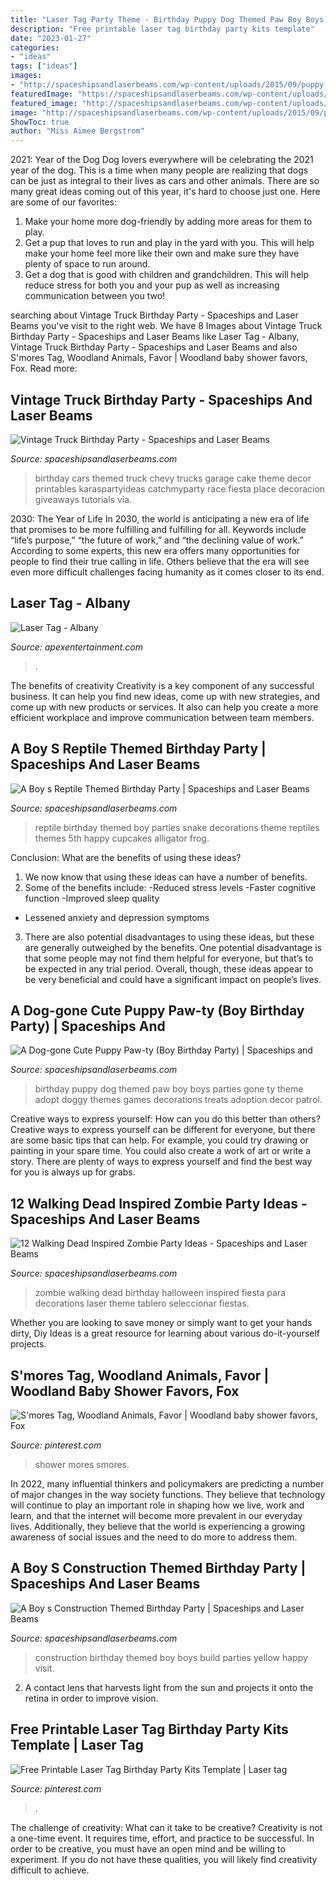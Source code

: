 ```yaml
---
title: "Laser Tag Party Theme - Birthday Puppy Dog Themed Paw Boy Boys Parties Gone Ty Theme Adopt Doggy Themes Games Decorations Treats Adoption Decor Patrol"
description: "Free printable laser tag birthday party kits template"
date: "2023-01-27"
categories:
- "ideas"
tags: ["ideas"]
images:
- "http://spaceshipsandlaserbeams.com/wp-content/uploads/2015/09/puppy-birthday-party-ideas-for-boys.jpg.jpg"
featuredImage: "https://spaceshipsandlaserbeams.com/wp-content/uploads/2015/09/boys-construction-birthday-party-ideas-2.jpg"
featured_image: "http://spaceshipsandlaserbeams.com/wp-content/uploads/2015/09/Vintage-Car-Themed-Birthday-Party-Place-Setting-Ideas-650x975.jpg"
image: "http://spaceshipsandlaserbeams.com/wp-content/uploads/2015/09/puppy-birthday-party-ideas-for-boys.jpg.jpg"
ShowToc: true
author: "Miss Aimee Bergstrom"
---
```



2021: Year of the Dog
Dog lovers everywhere will be celebrating the 2021 year of the dog. This is a time when many people are realizing that dogs can be just as integral to their lives as cars and other animals. There are so many great ideas coming out of this year, it's hard to choose just one. Here are some of our favorites: 
1) Make your home more dog-friendly by adding more areas for them to play.
2) Get a pup that loves to run and play in the yard with you. This will help make your home feel more like their own and make sure they have plenty of space to run around. 
3) Get a dog that is good with children and grandchildren. This will help reduce stress for both you and your pup as well as increasing communication between you two!

	

		
searching about Vintage Truck Birthday Party - Spaceships and Laser Beams you've visit to the right web. We have 8 Images about Vintage Truck Birthday Party - Spaceships and Laser Beams like Laser Tag - Albany, Vintage Truck Birthday Party - Spaceships and Laser Beams and also S&#039;mores Tag, Woodland Animals, Favor | Woodland baby shower favors, Fox. Read more:
		
    
## Vintage Truck Birthday Party - Spaceships And Laser Beams

<img loading=lazy src="http://spaceshipsandlaserbeams.com/wp-content/uploads/2015/09/Vintage-Car-Themed-Birthday-Party-Place-Setting-Ideas-650x975.jpg" onerror="this.onerror=null;this.src='https://tse3.mm.bing.net/th?id=OIP.Pgu8QTO8yFYKrdA1gQySAgHaLH&amp;pid=15.1';" alt="Vintage Truck Birthday Party - Spaceships and Laser Beams">

_Source: spaceshipsandlaserbeams.com_

>birthday cars themed truck chevy trucks garage cake theme decor printables karaspartyideas catchmyparty race fiesta place decoracion giveaways tutorials via. 

	

2030: The Year of Life
In 2030, the world is anticipating a new era of life that promises to be more fulfilling and fulfilling for all. Keywords include “life’s purpose,” “the future of work,” and “the declining value of work.” According to some experts, this new era offers many opportunities for people to find their true calling in life. Others believe that the era will see even more difficult challenges facing humanity as it comes closer to its end.

    
## Laser Tag - Albany

<img loading=lazy src="https://www.apexentertainment.com/albany/wp-content/uploads/sites/7/2020/01/DSC_8382-1024x684.jpg" onerror="this.onerror=null;this.src='https://tse4.mm.bing.net/th?id=OIP.Y4y_CS6Dzzsj6_f5mBN2wwHaE8&amp;pid=15.1';" alt="Laser Tag - Albany">

_Source: apexentertainment.com_

>. 

	

The benefits of creativity
Creativity is a key component of any successful business. It can help you find new ideas, come up with new strategies, and come up with new products or services. It also can help you create a more efficient workplace and improve communication between team members.

    
## A Boy S Reptile Themed Birthday Party | Spaceships And Laser Beams

<img loading=lazy src="http://spaceshipsandlaserbeams.com/wp-content/uploads/2015/09/boys-reptile-themed-birthday-party-ideas.jpg" onerror="this.onerror=null;this.src='https://tse2.mm.bing.net/th?id=OIP.9uLKt2J74q3rgytDNLpPoQHaLH&amp;pid=15.1';" alt="A Boy s Reptile Themed Birthday Party | Spaceships and Laser Beams">

_Source: spaceshipsandlaserbeams.com_

>reptile birthday themed boy parties snake decorations theme reptiles themes 5th happy cupcakes alligator frog. 

	

Conclusion: What are the benefits of using these ideas?
1. We now know that using these ideas can have a number of benefits.
2. Some of the benefits include: 
-Reduced stress levels 
-Faster cognitive function 
-Improved sleep quality 
- Lessened anxiety and depression symptoms 
3. There are also potential disadvantages to using these ideas, but these are generally outweighed by the benefits. One potential disadvantage is that some people may not find them helpful for everyone, but that’s to be expected in any trial period. Overall, though, these ideas appear to be very beneficial and could have a significant impact on people’s lives.

    
## A Dog-gone Cute Puppy Paw-ty (Boy Birthday Party) | Spaceships And

<img loading=lazy src="http://spaceshipsandlaserbeams.com/wp-content/uploads/2015/09/puppy-birthday-party-ideas-for-boys.jpg.jpg" onerror="this.onerror=null;this.src='https://tse3.mm.bing.net/th?id=OIP.CPJCn6r_CaEiEQaWsE2QEAHaLH&amp;pid=15.1';" alt="A Dog-gone Cute Puppy Paw-ty (Boy Birthday Party) | Spaceships and">

_Source: spaceshipsandlaserbeams.com_

>birthday puppy dog themed paw boy boys parties gone ty theme adopt doggy themes games decorations treats adoption decor patrol. 

	

Creative ways to express yourself: How can you do this better than others?
Creative ways to express yourself can be different for everyone, but there are some basic tips that can help. For example, you could try drawing or painting in your spare time. You could also create a work of art or write a story. There are plenty of ways to express yourself and find the best way for you is always up for grabs.

    
## 12 Walking Dead Inspired Zombie Party Ideas - Spaceships And Laser Beams

<img loading=lazy src="https://spaceshipsandlaserbeams.com/wp-content/uploads/2015/09/walking-dead-zombie-party-ideas.jpg" onerror="this.onerror=null;this.src='https://tse2.mm.bing.net/th?id=OIP.XUBXeJwFo4yVO8kC4RzrMwHaLH&amp;pid=15.1';" alt="12 Walking Dead Inspired Zombie Party Ideas - Spaceships and Laser Beams">

_Source: spaceshipsandlaserbeams.com_

>zombie walking dead birthday halloween inspired fiesta para decorations laser theme tablero seleccionar fiestas. 

	

Whether you are looking to save money or simply want to get your hands dirty, Diy Ideas is a great resource for learning about various do-it-yourself projects.

    
## S&#039;mores Tag, Woodland Animals, Favor | Woodland Baby Shower Favors, Fox

<img loading=lazy src="https://i.pinimg.com/736x/4c/85/74/4c8574c656f8cf8d93d2cfb1542e4fc6.jpg" onerror="this.onerror=null;this.src='https://tse4.mm.bing.net/th?id=OIP.iSo9gTmi3udZQ3FFm4FqFAHaHU&amp;pid=15.1';" alt="S&#039;mores Tag, Woodland Animals, Favor | Woodland baby shower favors, Fox">

_Source: pinterest.com_

>shower mores smores. 

	

In 2022, many influential thinkers and policymakers are predicting a number of major changes in the way society functions. They believe that technology will continue to play an important role in shaping how we live, work and learn, and that the internet will become more prevalent in our everyday lives. Additionally, they believe that the world is experiencing a growing awareness of social issues and the need to do more to address them.

    
## A Boy S Construction Themed Birthday Party | Spaceships And Laser Beams

<img loading=lazy src="https://spaceshipsandlaserbeams.com/wp-content/uploads/2015/09/boys-construction-birthday-party-ideas-2.jpg" onerror="this.onerror=null;this.src='https://tse1.mm.bing.net/th?id=OIP.KvPWKUAmcnkMz_KIFxX4rgHaLH&amp;pid=15.1';" alt="A Boy s Construction Themed Birthday Party | Spaceships and Laser Beams">

_Source: spaceshipsandlaserbeams.com_

>construction birthday themed boy boys build parties yellow happy visit. 

	

2. A contact lens that harvests light from the sun and projects it onto the retina in order to improve vision.

    
## Free Printable Laser Tag Birthday Party Kits Template | Laser Tag

<img loading=lazy src="https://i.pinimg.com/736x/2c/2f/43/2c2f43ed11e13ced3ae93024a53212f5.jpg" onerror="this.onerror=null;this.src='https://tse1.mm.bing.net/th?id=OIP.uLrYBIgf5TDVso8pdfbH1wHaKX&amp;pid=15.1';" alt="Free Printable Laser Tag Birthday Party Kits Template | Laser tag">

_Source: pinterest.com_

>. 

	

The challenge of creativity: What can it take to be creative?
Creativity is not a one-time event. It requires time, effort, and practice to be successful. In order to be creative, you must have an open mind and be willing to experiment. If you do not have these qualities, you will likely find creativity difficult to achieve.

